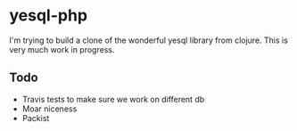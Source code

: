 # yesql-php

I'm trying to build a clone of the wonderful yesql library from clojure. This
is very much work in progress.

## Todo

 * Travis tests to make sure we work on different db
 * Moar niceness
 * Packist
